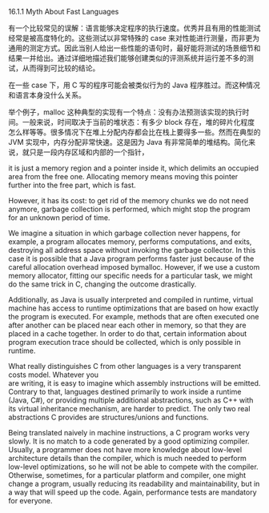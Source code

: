 16.1.1 Myth About Fast Languages

有一个比较常见的误解：语言能够决定程序的执行速度。优秀并且有用的性能测试经常是被高度特化的。这些测试以非常特殊的 case 来对性能进行测量，而非更为通用的测定方式。因此当别人给出一些性能的语句时，最好能将测试的场景细节和结果一并给出。通过详细地描述我们能够创建类似的评测系统并运行差不多的测试，从而得到可比较的结论。

在一些 case 下，用 C 写的程序可能会被类似行为的 Java 程序胜过。而这种情况和语言本身没什么关系。

举个例子，malloc 这种典型的实现有一个特点：没有办法预测该实现的执行时间。一般来说，时间取决于当前的堆状态：有多少 block 存在，堆的碎片化程度怎么样等等。很多情况下在堆上分配内存都会比在栈上要得多一些。然而在典型的 JVM 实现中，内存分配非常快速。这是因为 Java 有非常简单的堆结构。简化来说，就只是一段内存区域和内部的一个指针，

it is just a memory region and a pointer inside it, which delimits an occupied area from the free one. Allocating memory means moving this pointer further into the free part, which is fast.

However, it has its cost: to get rid of the memory chunks we do not need anymore, garbage collection is performed, which might stop the program for an unknown period of time.

We imagine a situation in which garbage collection never happens, for example, a program allocates memory, performs computations, and exits, destroying all address space without invoking the garbage collector. In this case it is possible that a Java program performs faster just because of the careful allocation overhead imposed bymalloc. However, if we use a custom memory allocator, fitting our specific needs for a particular task, we might do the same trick in C, changing the outcome drastically.

Additionally, as Java is usually interpreted and compiled in runtime, virtual machine has access to runtime optimizations that are based on how exactly the program is executed. For example, methods that are often executed one after another can be placed near each other in memory, so that they are placed in a cache together. In order to do that, certain information about program execution trace should be collected, which is only possible in runtime.

What really distinguishes C from other languages is a very transparent costs model. Whatever you  
 are writing, it is easy to imagine which assembly instructions will be emitted. Contrary to that, languages destined primarily to work inside a runtime \(Java, C\#\), or providing multiple additional abstractions, such as C++ with its virtual inheritance mechanism, are harder to predict. The only two real abstractions C provides are structures/unions and functions.

Being translated naively in machine instructions, a C program works very slowly. It is no match to a code generated by a good optimizing compiler. Usually, a programmer does not have more knowledge about low-level architecture details than the compiler, which is much needed to perform low-level optimizations, so he will not be able to compete with the compiler. Otherwise, sometimes, for a particular platform and compiler, one might change a program, usually reducing its readability and maintainability, but in a way that will speed up the code. Again, performance tests are mandatory for everyone.

